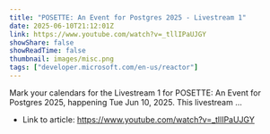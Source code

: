 ```yaml
---
title: "POSETTE: An Event for Postgres 2025 - Livestream 1"
date: 2025-06-10T21:12:01Z
link: https://www.youtube.com/watch?v=_tllIPaUJGY
showShare: false
showReadTime: false
thumbnail: images/misc.png
tags: ["developer.microsoft.com/en-us/reactor"]
---
```

Mark your calendars for the Livestream 1 for POSETTE: An Event for Postgres 2025, happening Tue Jun 10, 2025. This livestream ...

- Link to article: https://www.youtube.com/watch?v=_tllIPaUJGY
